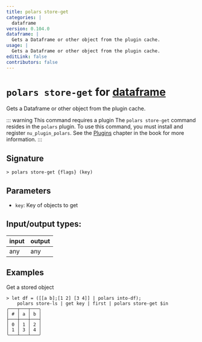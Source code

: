 ```yaml
---
title: polars store-get
categories: |
  dataframe
version: 0.104.0
dataframe: |
  Gets a Dataframe or other object from the plugin cache.
usage: |
  Gets a Dataframe or other object from the plugin cache.
editLink: false
contributors: false
---
```

<!-- This file is automatically generated. Please edit the command in https://github.com/nushell/nushell instead. -->

# `polars store-get` for [dataframe](/commands/categories/dataframe.md)

<div class='command-title'>Gets a Dataframe or other object from the plugin cache.</div>

::: warning This command requires a plugin
The `polars store-get` command resides in the `polars` plugin.
To use this command, you must install and register `nu_plugin_polars`.
See the [Plugins](/book/plugins.html) chapter in the book for more information.
:::


## Signature

```> polars store-get {flags} (key)```

## Parameters

 -  `key`: Key of objects to get


## Input/output types:

| input | output |
| ----- | ------ |
| any   | any    |
## Examples

Get a stored object
```nu
> let df = ([[a b];[1 2] [3 4]] | polars into-df);
    polars store-ls | get key | first | polars store-get $in
╭───┬───┬───╮
│ # │ a │ b │
├───┼───┼───┤
│ 0 │ 1 │ 2 │
│ 1 │ 3 │ 4 │
╰───┴───┴───╯

```
